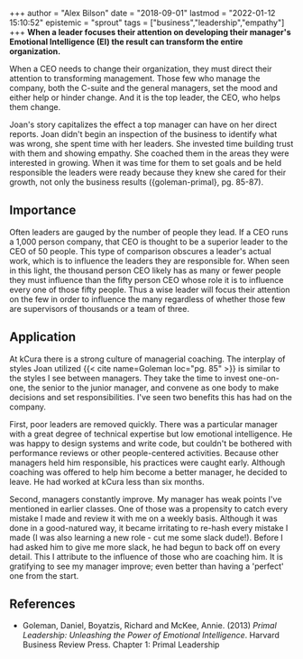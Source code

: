 +++
author = "Alex Bilson"
date = "2018-09-01"
lastmod = "2022-01-12 15:10:52"
epistemic = "sprout"
tags = ["business","leadership","empathy"]
+++
**When a leader focuses their attention on developing their manager's Emotional Intelligence (EI) the result can transform the entire organization.**

When a CEO needs to change their organization, they must direct their attention to transforming management.  Those few who manage the company, both the C-suite and the general managers, set the mood and either help or hinder change.  And it is the top leader, the CEO, who helps them change.

Joan's story capitalizes the effect a top manager can have on her direct reports.  Joan didn't begin an inspection of the business to identify what was wrong, she spent time with her leaders.  She invested time building trust with them and showing empathy.  She coached them in the areas they were interested in growing.  When it was time for them to set goals and be held responsible the leaders were ready because they knew she cared for their growth, not only the business results ({goleman-primal}, pg. 85-87).

## Importance

Often leaders are gauged by the number of people they lead.  If a CEO runs a 1,000 person company, that CEO is thought to be a superior leader to the CEO of 50 people.  This type of comparison obscures a leader's actual work, which is to influence the leaders they are responsible for.  When seen in this light, the thousand person CEO likely has as many or fewer people they must influence than the fifty person CEO whose role it is to influence every one of those fifty people.  Thus a wise leader will focus their attention on the few in order to influence the many regardless of whether those few are supervisors of thousands or a team of three.

## Application

At kCura there is a strong culture of managerial coaching.  The interplay of styles Joan utilized {{< cite name=Goleman loc="pg. 85" >}} is similar to the styles I see between managers.  They take the time to invest one-on-one, the senior to the junior manager, and convene as one body to make decisions and set responsibilities.  I've seen two benefits this has had on the company.

First, poor leaders are removed quickly.  There was a particular manager with a great degree of technical expertise but low emotional intelligence.  He was happy to design systems and write code, but couldn't be bothered with performance reviews or other people-centered activities.  Because other managers held him responsible, his practices were caught early.  Although coaching was offered to help him become a better manager, he decided to leave.  He had worked at kCura less than six months.

Second, managers constantly improve.  My manager has weak points I've mentioned in earlier classes.  One of those was a propensity to catch every mistake I made and review it with me on a weekly basis.  Although it was done in a good-natured way, it became irritating to re-hash every mistake I made (I was also learning a new role - cut me some slack dude!).  Before I had asked him to give me more slack, he had begun to back off on every detail.  This I attribute to the influence of those who are coaching him.  It is gratifying to see my manager improve; even better than having a 'perfect' one from the start.

## References

- Goleman, Daniel, Boyatzis, Richard and McKee, Annie. (2013) _Primal Leadership: Unleashing the Power of Emotional Intelligence_. Harvard Business Review Press. Chapter 1: Primal Leadership
